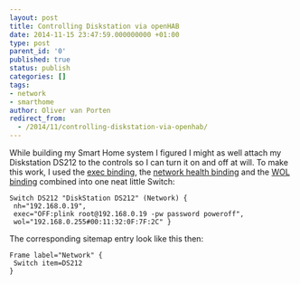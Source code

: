 ```yaml
---
layout: post
title: Controlling Diskstation via openHAB
date: 2014-11-15 23:47:59.000000000 +01:00
type: post
parent_id: '0'
published: true
status: publish
categories: []
tags:
- network
- smarthome
author: Oliver van Porten
redirect_from:
  - /2014/11/controlling-diskstation-via-openhab/
---
```

While building my Smart Home system I figured I might as well attach my Diskstation DS212 to the controls so I can turn it on and off at will. To make this work, I used the [exec binding](https://github.com/openhab/openhab/wiki/Exec-Binding), the [network health binding](https://github.com/openhab/openhab/wiki/Network-Health-Binding) and the [WOL binding](https://github.com/openhab/openhab/wiki/Wake-on-LAN-Binding-%28WoL%29) combined into one neat little Switch:

``` text
Switch DS212 "DiskStation DS212" (Network) {
 nh="192.168.0.19", 
 exec="OFF:plink root@192.168.0.19 -pw password poweroff", 
 wol="192.168.0.255#00:11:32:0F:7F:2C" }
```

The corresponding sitemap entry look like this then:

``` text
Frame label="Network" {
 Switch item=DS212
}
```